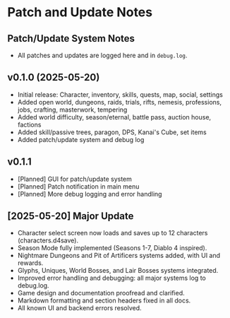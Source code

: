 # Patch and Update Notes

## Patch/Update System Notes

- All patches and updates are logged here and in `debug.log`.

## v0.1.0 (2025-05-20)

- Initial release: Character, inventory, skills, quests, map, social, settings
- Added open world, dungeons, raids, trials, rifts, nemesis, professions, jobs, crafting, masterwork, tempering
- Added world difficulty, season/eternal, battle pass, auction house, factions
- Added skill/passive trees, paragon, DPS, Kanai's Cube, set items
- Added patch/update system and debug log

## v0.1.1

- [Planned] GUI for patch/update system
- [Planned] Patch notification in main menu
- [Planned] More debug logging and error handling

## [2025-05-20] Major Update

- Character select screen now loads and saves up to 12 characters (characters.d4save).
- Season Mode fully implemented (Seasons 1-7, Diablo 4 inspired).
- Nightmare Dungeons and Pit of Artificers systems added, with UI and rewards.
- Glyphs, Uniques, World Bosses, and Lair Bosses systems integrated.
- Improved error handling and debugging: all major systems log to debug.log.
- Game design and documentation proofread and clarified.
- Markdown formatting and section headers fixed in all docs.
- All known UI and backend errors resolved.
